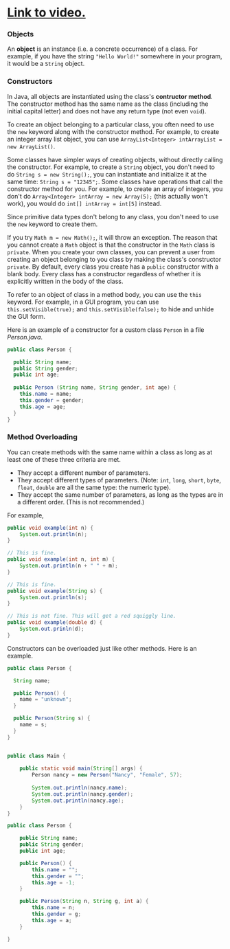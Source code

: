 # [Link to video.](TODO)

### Objects

An **object** is an instance (i.e. a concrete occurrence) of a class. For example, if you have the string `"Hello World!"` somewhere in your program, it would be a `String` object. 

### Constructors
In Java, all objects are instantiated using the class's **contructor method**. The constructor method has the same name as the class (including the initial capital letter) and does not have any return type (not even `void`).

To create an object belonging to a particular class, you often need to use the `new` keyword along with the constructor method. For example, to create an integer array list object, you can use `ArrayList<Integer> intArrayList = new ArrayList()`. 

Some classes have simpler ways of creating objects, without directly calling the constructor. For example, to create a `String` object, you don't need to do `String s = new String();`, you can instantiate and initialize it at the same time: `String s = "12345";`. Some classes have operations that call the constructor method for you. For example, to create an array of integers, you don't do `Array<Integer> intArray = new Array(5);` (this actually won't work), you would do `int[] intArray = int[5]` instead.

Since primitive data types don't belong to any class, you don't need to use the `new` keyword to create them.

If you try `Math m = new Math();`, it will throw an exception. The reason that you cannot create a `Math` object is that the constructor in the `Math` class is `private`. When you create your own classes, you can prevent a user from creating an object belonging to you class by making the class's constructor `private`. By default, every class you create has a `public` constructor with a blank body. Every class has a constructor regardless of whether it is explicitly written in the body of the class.

To refer to an object of class in a method body, you can use the `this` keyword. For example, in a GUI program, you can use `this.setVisible(true);` and `this.setVisible(false);` to hide and unhide the GUI form.

Here is an example of a constructor for a custom class `Person` in a file *Person.java*.

```java
public class Person {

  public String name;
  public String gender;
  public int age;
    
  public Person (String name, String gender, int age) {
    this.name = name;
    this.gender = gender;
    this.age = age;
  }
}
```


### Method Overloading

You can create methods with the same name within a class as long as at least one of these three criteria are met.
* They accept a different number of parameters.
* They accept different types of parameters. (Note: `int`, `long`, `short`, `byte`, `float`, `double` are all the same type: the numeric type). 
* They accept the same number of parameters, as long as the types are in a different order. (This is not recommended.)

For example, 
```java
public void example(int n) {
    System.out.println(n);
}

// This is fine.
public void example(int n, int m) {
    System.out.println(n + " " + m);
}

// This is fine.
public void example(String s) {
    System.out.println(s);
}

// This is not fine. This will get a red squiggly line.
public void example(double d) {
    System.out.prinln(d);
}

```

Constructors can be overloaded just like other methods. Here is an example.
```java
public class Person {

  String name;

  public Person() {
    name = "unknown";
  }

  public Person(String s) {
    name = s;
  }
}
```


```java

public class Main {
	
	public static void main(String[] args) {
		Person nancy = new Person("Nancy", "Female", 57);
		
		System.out.println(nancy.name);
		System.out.println(nancy.gender);
		System.out.println(nancy.age);
	}
} 

public class Person {

	public String name;
	public String gender;
	public int age;

	public Person() {
		this.name = "";
		this.gender = "";
		this.age = -1;
	}

	public Person(String n, String g, int a) {
		this.name = n;
		this.gender = g;
		this.age = a;
	}

} 
```
